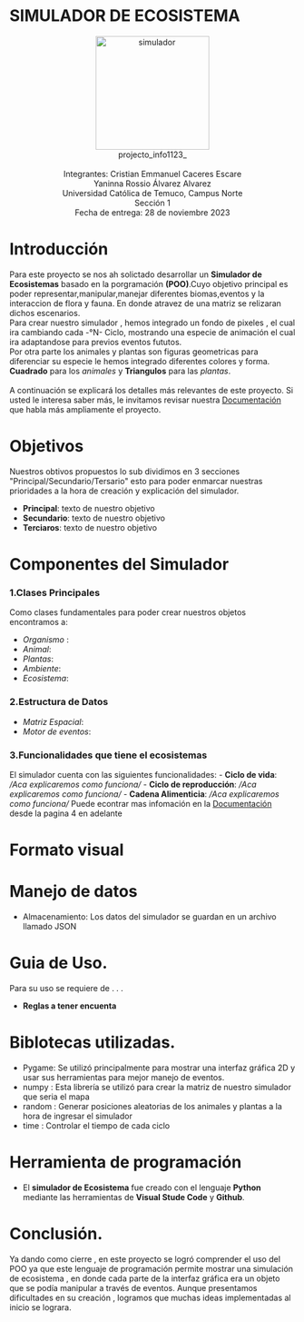 # SIMULADOR DE ECOSISTEMA
<div align="center">
<img src="" alt="simulador" width="200"/>
</div>
<div align="center">
  projecto_info1123_<br>
  <br>
  Integrantes:  Cristian Emmanuel Caceres Escare <br>
              Yaninna Rossio Álvarez Alvarez <br>
  Universidad Católica de Temuco, Campus Norte <br>
  Sección 1 <br>
  Fecha de entrega: 28 de noviembre 2023 <br>
</div>

# Introducción

Para este proyecto se nos ah solictado desarrollar un **Simulador de Ecosistemas** basado en la porgramación **(POO)**.Cuyo objetivo principal es poder representar,manipular,manejar diferentes biomas,eventos y la interaccion de flora y fauna. En donde atravez de una matriz se relizaran dichos escenarios. <br>
Para crear nuestro simulador , hemos integrado un fondo de pixeles , el cual ira cambiando cada -°N- Ciclo, mostrando una especie de  animación el cual ira adaptandose para previos eventos fututos. <br>
Por otra parte los animales y plantas son figuras geometricas para diferenciar su especie le hemos integrado diferentes colores y forma.
**Cuadrado** para los *animales* y **Triangulos** para las *plantas*. <br>
<br>
A continuación se explicará los detalles más relevantes de este proyecto. Si usted le interesa saber más, le invitamos revisar nuestra <a href="#">Documentación</a> que habla más ampliamente el proyecto.
# Objetivos 
Nuestros obtivos propuestos lo sub dividimos en 3 secciones "Principal/Secundario/Tersario" esto para poder enmarcar nuestras prioridades a la hora de creación y explicación del simulador.
- **Principal**: texto de nuestro objetivo
- **Secundario**: texto de nuestro objetivo
- **Terciaros**: texto de nuestro objetivo

# Componentes del Simulador
### 1.Clases Principales
Como clases fundamentales para poder crear nuestros objetos encontramos a:
   - *Organismo* :
   - *Animal*:
   - *Plantas*:
   - *Ambiente*:
   - *Ecosistema*:
### 2.Estructura de Datos
   - *Matriz Espacial*:
   - *Motor de eventos*:
### 3.Funcionalidades que tiene el ecosistemas
El simulador cuenta con las siguientes funcionalidades:
    - **Ciclo de vida**: */Aca explicaremos como funciona/*
    - **Ciclo de reproducción**: */Aca explicaremos como funciona/*
    - **Cadena Alimenticia**: */Aca explicaremos como funciona/*
Puede econtrar mas infomación en la <a href="#"> Documentación </a> desde la pagina 4 en adelante

# Formato visual


# Manejo de datos
- Almacenamiento: Los datos del simulador se guardan en un archivo llamado JSON
# Guia de Uso.
Para su uso se requiere de . . .
- **Reglas a tener encuenta**
  
# Biblotecas utilizadas.
- Pygame: Se utilizó principalmente para mostrar una interfaz gráfica 2D y usar sus herramientas para mejor manejo de eventos.
- numpy : Esta librería se utilizó para crear la matriz de nuestro simulador que seria el mapa
- random : Generar posiciones aleatorias de los animales y plantas a la hora de ingresar el simulador
- time : Controlar el tiempo de cada ciclo

# Herramienta de programación
- El **simulador de Ecosistema** fue creado con el lenguaje **Python** mediante las herramientas de **Visual Stude Code** y **Github**.

# Conclusión.
Ya dando como cierre , en este proyecto se logró comprender el uso del POO ya que este lenguaje de programación permite mostrar una simulación de ecosistema , en donde cada parte de la interfaz gráfica era un objeto que se podía manipular a través de eventos.
Aunque presentamos dificultades en su creación , logramos que muchas ideas implementadas al inicio se lograra.

